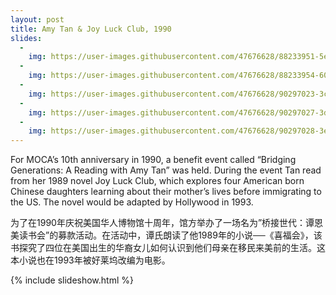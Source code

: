 ```yaml
---
layout: post
title: Amy Tan & Joy Luck Club, 1990
slides:
  -
    img: https://user-images.githubusercontent.com/47676628/88233951-5ee40400-cc46-11ea-8bb0-51d46c99353b.jpg
  -
    img: https://user-images.githubusercontent.com/47676628/88233954-60adc780-cc46-11ea-81a1-58c1de2a4cda.jpg
  -
    img: https://user-images.githubusercontent.com/47676628/90297023-3cb35f80-de5b-11ea-98de-40954bde30fe.jpg
  -
    img: https://user-images.githubusercontent.com/47676628/90297027-3d4bf600-de5b-11ea-9f9d-c881c426d9cc.jpg
  -
    img: https://user-images.githubusercontent.com/47676628/90297028-3e7d2300-de5b-11ea-86f2-38c6db48c3c1.jpg
---
```


For MOCA’s 10th anniversary in 1990, a benefit event called “Bridging Generations: A Reading with Amy Tan” was held.  During the event Tan read from her 1989 novel Joy Luck Club, which explores four American born Chinese daughters learning about their mother’s lives before immigrating to the US.  The novel would be adapted by Hollywood in 1993.  

为了在1990年庆祝美国华人博物馆十周年，馆方举办了一场名为”桥接世代：谭恩美读书会”的募款活动。在活动中，谭氏朗读了他1989年的小说──《喜福会》，该书探究了四位在美国出生的华裔女儿如何认识到他们母亲在移民来美前的生活。这本小说也在1993年被好莱坞改编为电影。

{% include slideshow.html %}


